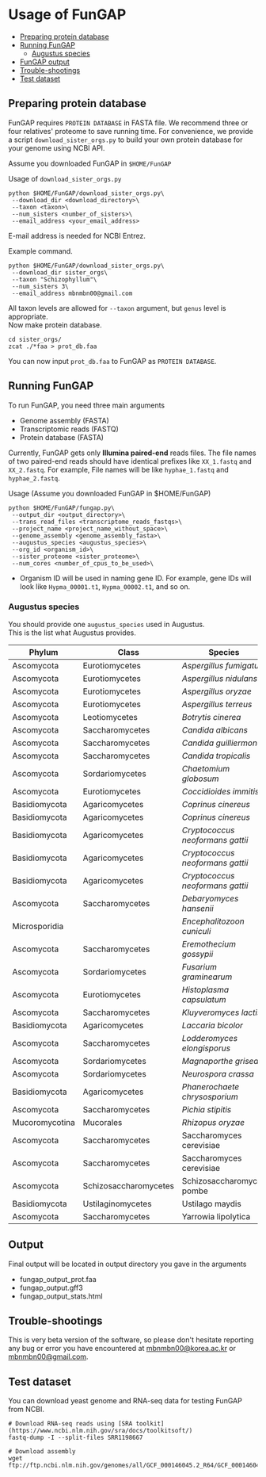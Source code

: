 # Usage of FunGAP

* [Preparing protein database](#protdb)
* [Running FunGAP](#runningfungap)
  * [Augustus species](#augustusspecies)
* [FunGAP output](#output)
* [Trouble-shootings](#troubleshootings)
* [Test dataset](#testdata)

<a name="protdb"></a>
## Preparing protein database
FunGAP requires `PROTEIN DATABASE` in FASTA file. We recommend three or four relatives' proteome to save running time. For convenience, we provide a script `download_sister_orgs.py` to build your own protein database for your genome using NCBI API.

Assume you downloaded FunGAP in `$HOME/FunGAP`

Usage of `download_sister_orgs.py`
```
python $HOME/FunGAP/download_sister_orgs.py\
 --download_dir <download_directory>\
 --taxon <taxon>\
 --num_sisters <number_of_sisters>\
 --email_address <your_email_address>
```

E-mail address is needed for NCBI Entrez.

Example command.
```
python $HOME/FunGAP/download_sister_orgs.py\
 --download_dir sister_orgs\
 --taxon "Schizophyllum"\
 --num_sisters 3\
 --email_address mbnmbn00@gmail.com
```

All taxon levels are allowed for `--taxon` argument, but `genus` level is appropriate.<br>
Now make protein database.

```
cd sister_orgs/
zcat ./*faa > prot_db.faa
```

You can now input `prot_db.faa` to FunGAP as `PROTEIN DATABASE`. 

<a name="runningfungap"></a>
## Running FunGAP

To run FunGAP, you need three main arguments

 - Genome assembly (FASTA)
 - Transcriptomic reads (FASTQ)
 - Protein database (FASTA)

Currently, FunGAP gets only **Illumina paired-end** reads files. The file names of two paired-end reads should have identical prefixes like `XX_1.fastq` and `XX_2.fastq`. For example, File names will be like `hyphae_1.fastq` and `hyphae_2.fastq`.

Usage (Assume you downloaded FunGAP in $HOME/FunGAP)
```
python $HOME/FunGAP/fungap.py\
 --output_dir <output_directory>\
 --trans_read_files <transcriptome_reads_fastqs>\
 --project_name <project_name_without_space>\
 --genome_assembly <genome_assembly_fasta>\
 --augustus_species <augustus_species>\
 --org_id <organism_id>\
 --sister_proteome <sister_proteome>\
 --num_cores <number_of_cpus_to_be_used>\
```

- Organism ID will be used in naming gene ID. For example, gene IDs will look like `Hypma_00001.t1`, `Hypma_00002.t1`, and so on.

<a name="augustusspecies"></a>
### Augustus species
You should provide one `augustus_species` used in Augustus.<br>
This is the list what Augustus provides.

Phylum | Class | Species | augustus_species |
--- | --- | --- | ---
Ascomycota | Eurotiomycetes | *Aspergillus fumigatus* | aspergillus_fumigatus |
Ascomycota | Eurotiomycetes | *Aspergillus nidulans* | aspergillus_nidulans |
Ascomycota | Eurotiomycetes | *Aspergillus oryzae* | aspergillus_oryzae |
Ascomycota | Eurotiomycetes | *Aspergillus terreus* | aspergillus_terreus |
Ascomycota | Leotiomycetes | *Botrytis cinerea* | botrytis_cinerea |
Ascomycota | Saccharomycetes | *Candida albicans* | candida_albicans |
Ascomycota | Saccharomycetes | *Candida guilliermondii* | candida_guilliermondii |
Ascomycota | Saccharomycetes | *Candida tropicalis* | candida_tropicalis |
Ascomycota | Sordariomycetes | *Chaetomium globosum* | chaetomium_globosum |
Ascomycota | Eurotiomycetes | *Coccidioides immitis* | coccidioides_immitis |
Basidiomycota | Agaricomycetes | *Coprinus cinereus* | coprinus |
Basidiomycota | Agaricomycetes | *Coprinus cinereus* | coprinus_cinereus |
Basidiomycota | Agaricomycetes | *Cryptococcus neoformans gattii* | cryptococcus_neoformans_gattii |
Basidiomycota | Agaricomycetes | *Cryptococcus neoformans gattii* | cryptococcus_neoformans_neoformans_B |
Basidiomycota | Agaricomycetes | *Cryptococcus neoformans gattii* | cryptococcus_neoformans_neoformans_JEC21 |
Ascomycota | Saccharomycetes | *Debaryomyces hansenii* | debaryomyces_hansenii |
Microsporidia | | *Encephalitozoon cuniculi* | encephalitozoon_cuniculi_GB |
Ascomycota | Saccharomycetes | *Eremothecium gossypii* | eremothecium_gossypii |
Ascomycota | Sordariomycetes | *Fusarium graminearum* | fusarium_graminearum |
Ascomycota | Eurotiomycetes | *Histoplasma capsulatum* | histoplasma_capsulatum |
Ascomycota | Saccharomycetes | *Kluyveromyces lactis* | kluyveromyces_lactis |
Basidiomycota | Agaricomycetes | *Laccaria bicolor* | laccaria_bicolor |
Ascomycota | Saccharomycetes | *Lodderomyces elongisporus* | lodderomyces_elongisporus |
Ascomycota | Sordariomycetes | *Magnaporthe grisea* | magnaporthe_grisea |
Ascomycota | Sordariomycetes | *Neurospora crassa* | neurospora_crassa |
Basidiomycota | Agaricomycetes | *Phanerochaete chrysosporium* | phanerochaete_chrysosporium |
Ascomycota | Saccharomycetes | *Pichia stipitis* | pichia_stipitis |
Mucoromycotina | Mucorales | *Rhizopus oryzae* | rhizopus_oryzae |
Ascomycota | Saccharomycetes | Saccharomyces cerevisiae | saccharomyces_cerevisiae_S288C |
Ascomycota | Saccharomycetes | Saccharomyces cerevisiae | saccharomyces_cerevisiae_rm11-1a_1 |
Ascomycota | Schizosaccharomycetes | Schizosaccharomyces pombe | schizosaccharomyces_pombe |
Basidiomycota | Ustilaginomycetes | Ustilago maydis | ustilago_maydis |
Ascomycota | Saccharomycetes | Yarrowia lipolytica | yarrowia_lipolytica |

<a name="output"></a>
## Output
Final output will be located in output directory you gave in the arguments

- fungap_output_prot.faa
- fungap_output.gff3
- fungap_output_stats.html

<a name="troubleshootings"></a>
## Trouble-shootings
This is very beta version of the software, so please don't hesitate reporting any bug or error you have encountered at mbnmbn00@korea.ac.kr or mbnmbn00@gmail.com.

<a name="testdata"></a>
## Test dataset
You can download yeast genome and RNA-seq data for testing FunGAP from NCBI.

```
# Download RNA-seq reads using [SRA toolkit](https://www.ncbi.nlm.nih.gov/sra/docs/toolkitsoft/)
fastq-dump -I --split-files SRR1198667

# Download assembly
wget ftp://ftp.ncbi.nlm.nih.gov/genomes/all/GCF_000146045.2_R64/GCF_000146045.2_R64_genomic.fna.gz
```


